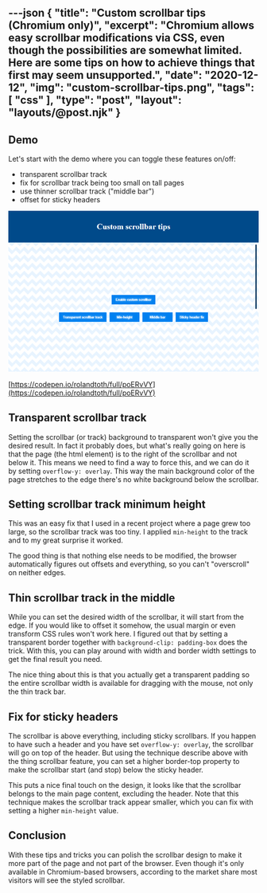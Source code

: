 ---json
{
    "title": "Custom scrollbar tips (Chromium only)",
    "excerpt": "Chromium allows easy scrollbar modifications via CSS, even though the possibilities are somewhat limited. Here are some tips on how to achieve things that first may seem unsupported.",
    "date": "2020-12-12",
    "img": "custom-scrollbar-tips.png",
    "tags": [
        "css"
    ],
    "type": "post",
    "layout": "layouts/@post.njk"
}
---

## Demo

Let's start with the demo where you can toggle these features on/off:

- transparent scrollbar track
- fix for scrollbar track being too small on tall pages
- use thinner scrollbar track ("middle bar")
- offset for sticky headers

[![](custom-scrollbar-tips.png)](https://codepen.io/rolandtoth/pen/poERvVY)

[https://codepen.io/rolandtoth/full/poERvVY](https://codepen.io/rolandtoth/full/poERvVY)

## Transparent scrollbar track

Setting the scrollbar (or track) background to transparent won't give you the desired result. In fact it probably does, but what's really going on here is that the page (the html element) is to the right of the scrollbar and not below it. This means we need to find a way to force this, and we can do it by setting `overflow-y: overlay`. This way the main background color of the page stretches to the edge there's no white background below the scrollbar.

## Setting scrollbar track minimum height

This was an easy fix that I used in a recent project where a page grew too large, so the scrollbar track was too tiny. I applied `min-height` to the track and to my great surprise it worked.

The good thing is that nothing else needs to be modified, the browser automatically figures out offsets and everything, so you can't "overscroll" on neither edges.

## Thin scrollbar track in the middle

While you can set the desired width of the scrollbar, it will start from the edge. If you would like to offset it somehow, the usual margin or even transform CSS rules won't work here. I figured out that by setting a transparent border together with `background-clip: padding-box` does the trick. With this, you can play around with width and border width settings to get the final result you need.

The nice thing about this is that you actually get a transparent padding so the entire scrollbar width is available for dragging with the mouse, not only the thin track bar.

## Fix for sticky headers

The scrollbar is above everything, including sticky scrollbars. If you happen to have such a header and you have set `overflow-y: overlay`, the scrollbar will go on top of the header. But using the technique describe above with the thing scrollbar feature, you can set a higher border-top property to make the scrollbar start (and stop) below the sticky header.

This puts a nice final touch on the design, it looks like that the scrollbar belongs to the main page content, excluding the header. Note that this technique makes the scrollbar track appear smaller, which you can fix with setting a higher `min-height` value.

## Conclusion

With these tips and tricks you can polish the scrollbar design to make it more part of the page and not part of the browser. Even though it's only available in Chromium-based browsers, according to the market share most visitors will see the styled scrollbar.